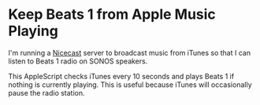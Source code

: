 # Keep Beats 1 from Apple Music Playing

I'm running a [Nicecast](https://www.rogueamoeba.com/nicecast/) server to broadcast music from iTunes so that I can listen to Beats 1 radio on SONOS speakers.

This AppleScript checks iTunes every 10 seconds and plays Beats 1 if nothing is currently playing. This is useful because iTunes will occasionally pause the radio station.
